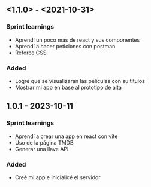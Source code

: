 ## <1.1.0> - <2021-10-31>

### Sprint learnings

+ Aprendí un poco más de react y sus componentes
+ Aprendí a hacer peticiones con postman
+ Reforce CSS


### Added

+ Logré que se visualizarán las peliculas con su títulos
+ Mostrar mi app en base al prototipo de alta 



## 1.0.1 - 2023-10-11

### Sprint learnings
    
+ Aprendí a crear una app en react con vite
+ Uso de la página TMDB 
+ Generar una llave API

### Added

+ Creé mi app e inicialicé el servidor

